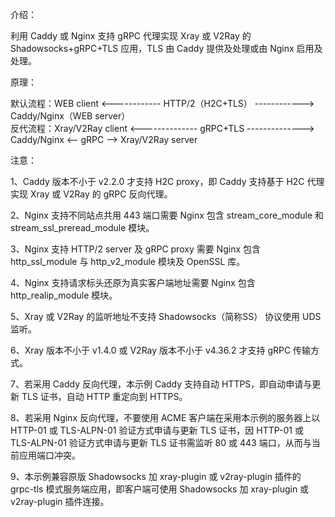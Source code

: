 介绍：

利用 Caddy 或 Nginx 支持 gRPC 代理实现 Xray 或 V2Ray 的 Shadowsocks+gRPC+TLS 应用，TLS 由 Caddy 提供及处理或由 Nginx 启用及处理。

原理：

默认流程：WEB client <------------ HTTP/2（H2C+TLS） ------------> Caddy/Nginx（WEB server）  
反代流程：Xray/V2Ray client <-------------- gRPC+TLS --------------> Caddy/Nginx <-- gRPC --> Xray/V2Ray server

注意：

1、Caddy 版本不小于 v2.2.0 才支持 H2C proxy，即 Caddy 支持基于 H2C 代理实现 Xray 或 V2Ray 的 gRPC 反向代理。

2、Nginx 支持不同站点共用 443 端口需要 Nginx 包含 stream_core_module 和 stream_ssl_preread_module 模块。

3、Nginx 支持 HTTP/2 server 及 gRPC proxy 需要 Nginx 包含 http_ssl_module 与 http_v2_module 模块及 OpenSSL 库。

4、Nginx 支持请求标头还原为真实客户端地址需要 Nginx 包含 http_realip_module 模块。

5、Xray 或 V2Ray 的监听地址不支持 Shadowsocks（简称SS） 协议使用 UDS 监听。

6、Xray 版本不小于 v1.4.0 或 V2Ray 版本不小于 v4.36.2 才支持 gRPC 传输方式。

7、若采用 Caddy 反向代理，本示例 Caddy 支持自动 HTTPS，即自动申请与更新 TLS 证书，自动 HTTP 重定向到 HTTPS。

8、若采用 Nginx 反向代理，不要使用 ACME 客户端在采用本示例的服务器上以 HTTP-01 或 TLS-ALPN-01 验证方式申请与更新 TLS 证书，因 HTTP-01 或 TLS-ALPN-01 验证方式申请与更新 TLS 证书需监听 80 或 443 端口，从而与当前应用端口冲突。

9、本示例兼容原版 Shadowsocks 加 xray-plugin 或 v2ray-plugin 插件的 grpc-tls 模式服务端应用，即客户端可使用 Shadowsocks 加 xray-plugin 或 v2ray-plugin 插件连接。
